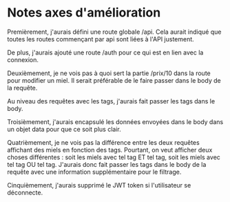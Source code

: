 # Notes axes d'amélioration

Premièrement, j'aurais défini une route globale /api. 
Cela aurait indiqué que toutes les routes commençant par api sont liées à l'API justement.

De plus, j'aurais ajouté une route /auth pour ce qui est en lien avec la connexion.

Deuxièmement, je ne vois pas à quoi sert la partie /prix/10 dans la route pour modifier un miel.
Il serait préférable de le faire passer dans le body de la requête.

Au niveau des requêtes avec les tags, j'aurais fait passer les tags dans le body.

Troisièmement, j'aurais encapsulé les données envoyées dans le body dans un objet data pour que ce soit plus clair.

Quatrièmement, je ne vois pas la différence entre les deux requêtes affichant des miels en fonction des tags.
Pourtant, on veut afficher deux choses différentes : soit les miels avec tel tag ET tel tag, soit les miels avec tel tag OU tel tag.
J'aurais donc fait passer les tags dans le body de la requête avec une information supplémentaire pour le filtrage.

Cinquièmement, j'aurais supprimé le JWT token si l'utilisateur se déconnecte.